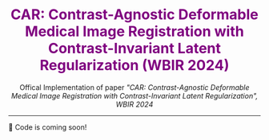 <h1 align="center">
  <font color="purple">
    CAR: Contrast-Agnostic Deformable Medical Image Registration with Contrast-Invariant Latent Regularization (WBIR 2024)
  </font>
</h1>

<p align="center">
  Offical Implementation of paper  
  <i>"CAR: Contrast-Agnostic Deformable Medical Image Registration with Contrast-Invariant Latent Regularization", WBIR 2024</i>
</p>

---

🚧 Code is coming soon!

